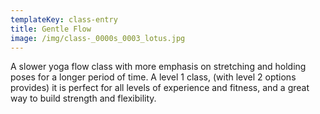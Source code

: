 ```yaml
---
templateKey: class-entry
title: Gentle Flow
image: /img/class-_0000s_0003_lotus.jpg
---
```

A slower yoga flow class with more emphasis on stretching and holding poses for a longer period of time. A level 1 class, (with level 2 options provides) it is perfect for all levels of experience and fitness, and a great way to build strength and flexibility.
